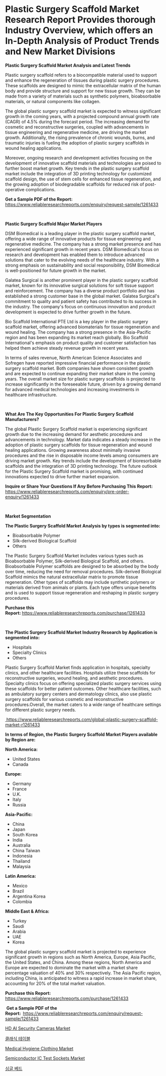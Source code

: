<p><h1>Plastic Surgery Scaffold Market Research Report Provides thorough Industry Overview, which offers an In-Depth Analysis of Product Trends and New Market Divisions</h1></p><p><strong>Plastic Surgery Scaffold Market Analysis and Latest Trends</strong></p>
<p><p>Plastic surgery scaffold refers to a biocompatible material used to support and enhance the regeneration of tissues during plastic surgery procedures. These scaffolds are designed to mimic the extracellular matrix of the human body and provide structure and support for new tissue growth. They can be made from a variety of materials such as synthetic polymers, bioabsorbable materials, or natural components like collagen.</p><p>The global plastic surgery scaffold market is expected to witness significant growth in the coming years, with a projected compound annual growth rate (CAGR) of 4.5% during the forecast period. The increasing demand for cosmetic and reconstructive surgeries, coupled with advancements in tissue engineering and regenerative medicine, are driving the market growth. Additionally, the rising prevalence of chronic wounds, burns, and traumatic injuries is fueling the adoption of plastic surgery scaffolds in wound healing applications.</p><p>Moreover, ongoing research and development activities focusing on the development of innovative scaffold materials and technologies are poised to further boost market growth. Key trends in the plastic surgery scaffold market include the integration of 3D printing technology for customized scaffold design, the use of stem cells for enhanced tissue regeneration, and the growing adoption of biodegradable scaffolds for reduced risk of post-operative complications.</p></p>
<p><strong>Get a Sample PDF of the Report:&nbsp;</strong> <a href="https://www.reliableresearchreports.com/enquiry/request-sample/1261433">https://www.reliableresearchreports.com/enquiry/request-sample/1261433</a></p>
<p>&nbsp;</p>
<p><strong>Plastic Surgery Scaffold Major Market Players</strong></p>
<p><p>DSM Biomedical is a leading player in the plastic surgery scaffold market, offering a wide range of innovative products for tissue engineering and regenerative medicine. The company has a strong market presence and has experienced significant growth in recent years. DSM Biomedical's focus on research and development has enabled them to introduce advanced solutions that cater to the evolving needs of the healthcare industry. With a strong emphasis on sustainability and social responsibility, DSM Biomedical is well-positioned for future growth in the market.</p><p>Galatea Surgical is another prominent player in the plastic surgery scaffold market, known for its innovative surgical solutions for soft tissue support and reinforcement. The company has a diverse product portfolio and has established a strong customer base in the global market. Galatea Surgical's commitment to quality and patient safety has contributed to its success in the industry. The company's focus on continuous innovation and product development is expected to drive further growth in the future.</p><p>Bio Scaffold International PTE Ltd is a key player in the plastic surgery scaffold market, offering advanced biomaterials for tissue regeneration and wound healing. The company has a strong presence in the Asia-Pacific region and has been expanding its market reach globally. Bio Scaffold International's emphasis on product quality and customer satisfaction has helped them achieve steady revenue growth in recent years.</p><p>In terms of sales revenue, North American Science Associates and Sofregen have reported impressive financial performance in the plastic surgery scaffold market. Both companies have shown consistent growth and are expected to continue expanding their market share in the coming years. The overall market size for plastic surgery scaffolds is projected to increase significantly in the foreseeable future, driven by a growing demand for advanced medical technologies and increasing investments in healthcare infrastructure.</p></p>
<p>&nbsp;</p>
<p><strong>What Are The Key Opportunities For Plastic Surgery Scaffold Manufacturers?</strong></p>
<p><p>The global Plastic Surgery Scaffold market is experiencing significant growth due to the increasing demand for aesthetic procedures and advancements in technology. Market data indicates a steady increase in the adoption of plastic surgery scaffolds for tissue regeneration and wound healing applications. Growing awareness about minimally invasive procedures and the rise in disposable income levels among consumers are driving market growth. Key trends include the development of bioresorbable scaffolds and the integration of 3D printing technology. The future outlook for the Plastic Surgery Scaffold market is promising, with continued innovations expected to drive further market expansion.</p></p>
<p><strong>Inquire or Share Your Questions If Any Before Purchasing This Report:</strong> <a href="https://www.reliableresearchreports.com/enquiry/pre-order-enquiry/1261433">https://www.reliableresearchreports.com/enquiry/pre-order-enquiry/1261433</a></p>
<p>&nbsp;</p>
<p><strong>Market Segmentation</strong></p>
<p><strong>The Plastic Surgery Scaffold Market Analysis by types is segmented into:</strong></p>
<p><ul><li>Bioabsorbable Polymer</li><li>Silk-derived Biological Scaffold</li><li>Others</li></ul></p>
<p><p>The Plastic Surgery Scaffold Market includes various types such as Bioabsorbable Polymer, Silk-derived Biological Scaffold, and others. Bioabsorbable Polymer scaffolds are designed to be absorbed by the body over time, reducing the need for removal procedures. Silk-derived Biological Scaffold mimics the natural extracellular matrix to promote tissue regeneration. Other types of scaffolds may include synthetic polymers or materials derived from animals or plants. Each type offers unique benefits and is used to support tissue regeneration and reshaping in plastic surgery procedures.</p></p>
<p><strong>Purchase this Report:&nbsp;</strong><a href="https://www.reliableresearchreports.com/purchase/1261433">https://www.reliableresearchreports.com/purchase/1261433</a></p>
<p>&nbsp;</p>
<p><strong>The Plastic Surgery Scaffold Market Industry Research by Application is segmented into:</strong></p>
<p><ul><li>Hospitals</li><li>Specialty Clinics</li><li>Others</li></ul></p>
<p><p>Plastic Surgery Scaffold Market finds application in hospitals, specialty clinics, and other healthcare facilities. Hospitals utilize these scaffolds for reconstructive surgeries, wound healing, and aesthetic procedures. Specialty clinics focus on offering specialized plastic surgery services using these scaffolds for better patient outcomes. Other healthcare facilities, such as ambulatory surgery centers and dermatology clinics, also use plastic surgery scaffolds for various cosmetic and reconstructive procedures.Overall, the market caters to a wide range of healthcare settings for different plastic surgery needs.</p></p>
<p><a href="https://www.reliableresearchreports.com/global-plastic-surgery-scaffold-market-r1261433">&nbsp;https://www.reliableresearchreports.com/global-plastic-surgery-scaffold-market-r1261433</a></p>
<p><strong>In terms of Region, the Plastic Surgery Scaffold Market Players available by Region are:</strong></p>
<p>
    <p> <strong> North America: </strong>
        <ul>
            <li>United States</li>
            <li>Canada</li>
        </ul>
        </p> 
    <p> <strong> Europe: </strong>
        <ul>
            <li>Germany</li>
            <li>France</li>
            <li>U.K.</li>
            <li>Italy</li>
            <li>Russia</li>
        </ul>
        </p> 
    <p> <strong> Asia-Pacific: </strong>
        <ul>
            <li>China</li>
            <li>Japan</li>
            <li>South Korea</li>
            <li>India</li>
            <li>Australia</li>
            <li>China Taiwan</li>
            <li>Indonesia</li>
            <li>Thailand</li>
            <li>Malaysia</li>
        </ul>
        </p> 
    <p> <strong> Latin America: </strong>
        <ul>
            <li>Mexico</li>
            <li>Brazil</li>
            <li>Argentina Korea</li>
            <li>Colombia</li>
        </ul>
        </p> 
    <p> <strong> Middle East & Africa: </strong>
        <ul>
            <li>Turkey</li>
            <li>Saudi</li>
            <li>Arabia</li>
            <li>UAE</li>
            <li>Korea</li>
        </ul>
    </p>
    </p>
<p><p>The global plastic surgery scaffold market is projected to experience significant growth in regions such as North America, Europe, Asia Pacific, the United States, and China. Among these regions, North America and Europe are expected to dominate the market with a market share percentage valuation of 40% and 30% respectively. The Asia Pacific region, including China, is anticipated to witness a rapid increase in market share, accounting for 20% of the total market valuation.</p></p>
<p><strong>Purchase this Report: </strong><a href="https://www.reliableresearchreports.com/purchase/1261433">https://www.reliableresearchreports.com/purchase/1261433</a></p>
<p>&nbsp;<strong>Get a Sample PDF of the Report:&nbsp;&nbsp;</strong><a href="https://www.reliableresearchreports.com/enquiry/request-sample/1261433">https://www.reliableresearchreports.com/enquiry/request-sample/1261433</a></p>
<p><strong></strong></p>
<p><p><a href="https://medium.com/@valeriecruz61/comprehensive-analysis-of-the-global-hd-ai-security-cameras-market-growth-trends-market-916d280a9d9c">HD AI Security Cameras Market</a></p><p><a href="https://github.com/fredrickeglers/Market-Research-Report-List-3/blob/main/921264476300.md">클래식 테이블</a></p><p><a href="https://github.com/ChiragRP21/Market-Research-Report-List-5/blob/main/medical-hygiene-clothing-market.md">Medical Hygiene Clothing Market</a></p><p><a href="https://medium.com/@stephaniewynterk145/semiconductor-ic-test-sockets-market-forecasts-market-trends-and-impact-analysis-2024-2031-f3f28c7daf11">Semiconductor IC Test Sockets Market</a></p><p><a href="https://github.com/RichardLueilwitz787/Market-Research-Report-List-3/blob/main/807098876301.md">싱글 베드</a></p></p>